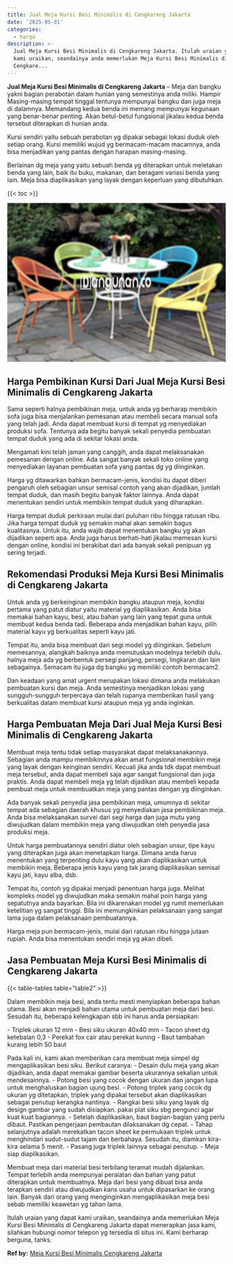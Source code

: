```yaml
---
title: Jual Meja Kursi Besi Minimalis di Cengkareng Jakarta
date: '2025-05-01'
categories:
  - harga
description: >-
  Jual Meja Kursi Besi Minimalis di Cengkareng Jakarta. Itulah uraian yang dapat
  kami uraikan, seandainya anda memerlukan Meja Kursi Besi Minimalis di
  Cengkare...
---
```


**Jual Meja Kursi Besi Minimalis di Cengkareng Jakarta** – Meja dan bangku yakni bagian perabotan dalam hunian yang semestinya anda miliki. Hampir Masing-masing tempat tinggal tentunya mempunyai bangku dan juga meja di dalamnya. Memandang kedua benda ini memang mempunyai kegunaan yang benar-benar penting. Akan betul-betul fungsional jikalau kedua benda tersebut diterapkan di hunian anda.

Kursi sendiri yaitu sebuah perabotan yg dipakai sebagai lokasi duduk oleh setiap orang. Kursi memiliki wujud yg bermacam-macam macamnya, anda bisa menjadikan yang pantas dengan harapan masing-masing.

Berlainan dg meja yang yaitu sebuah benda yg diterapkan untuk meletakan benda yang lain, baik itu buku, makanan, dan beragam variasi benda yang lain. Meja bisa diaplikasikan yang layak dengan keperluan yang dibutuhkan.

{{< toc >}}

![Jual Meja Kursi Besi Minimalis di Cengkareng Jakarta](/images/jual-meja-besi-murah33.png)

## Harga Pembikinan Kursi Dari Jual Meja Kursi Besi Minimalis di Cengkareng Jakarta

Sama seperti halnya pembikinan meja, untuk anda yg berharap membikin sofa juga bisa menjalankan pemesanan atau membeli secara manual sofa yang telah jadi. Anda dapat membuat kursi di tempat yg menyediakan produksi sofa. Tentunya ada begitu banyak sekali penyedia pembuatan tempat duduk yang ada di sekitar lokasi anda.

Mengamati kini telah jaman yang canggih, anda dapat melaksanakan pemesanan dengan online. Ada sangat banyak sekali toko online yang menyediakan layanan pembuatan sofa yang pantas dg yg diinginkan.

Harga yg ditawarkan bahkan bermacam-jenis, kondisi itu dapat diberi pengaruh oleh sebagian unsur semisal contoh yang akan dijadikan, jumlah tempat duduk, dan masih begitu banyak faktor lainnya. Anda dapat menentukan sendiri untuk membikin tempat duduk yang diharapkan.

Harga tempat duduk perkiraan mulai dari puluhan ribu hingga ratusan ribu. Jika harga tempat duduk yg semakin mahal akan semakin bagus kualitasnya. Untuk itu, anda wajib dapat menentukan bangku yg akan dijadikan seperti apa. Anda juga harus berhati-hati jikalau memesan kursi dengan online, kondisi ini berakibat dari ada banyak sekali penipuan yg sering terjadi.

## Rekomendasi Produksi Meja Kursi Besi Minimalis di Cengkareng Jakarta

Untuk anda yg berkeinginan membikin bangku ataupun meja, kondisi pertama yang patut diatur yaitu material yg diaplikasikan. Anda bisa memakai bahan kayu, besi, atau bahan yang lain yang tepat guna untuk membuat kedua benda tadi. Beberapa anda menjadikan bahan kayu, pilih material kayu yg berkualitas seperti kayu jati.

Tempat itu, anda bisa membuat dari segi model yg diinginkan. Sebelum memesannya, alangkah baiknya anda memutuskan modelnya terlebih dulu. halnya meja ada yg berbentuk persegi panjang, persegi, lingkaran dan lain sebagainya. Semacam itu juga dg bangku yg memiliki contoh bermacam2.

Dan keadaan yang amat urgent merupakan lokasi dimana anda melakukan pembuatan kursi dan meja. Anda semestinya menjadikan lokasi yang sungguh-sungguh terpercaya dan telah rupanya memberikan hasil yang berkualitas dalam membuat kursi ataupun meja yg anda inginkan.

## Harga Pembuatan Meja Dari Jual Meja Kursi Besi Minimalis di Cengkareng Jakarta

Membuat meja tentu tidak setiap masyarakat dapat melaksanakannya. Sebagian anda mampu membikinnya akan amat fungsional membikin meja yang layak dengan keinginan sendiri. Kecuali jika anda tdk dapat membuat meja tersebut, anda dapat membeli saja agar sangat fungsional dan juga praktis. Anda dapat membeli meja yg telah dijadikan atau membeli kepada pembuat meja untuk membuatkan meja yang pantas dengan yg diinginkan.

Ada banyak sekali penyedia jasa pembikinan meja, umumnya di sekitar tempat ada sebagian daerah khusus yg menyediakan jasa pembikinan meja. Anda bisa melaksanakan survei dari segi harga dan juga mutu yang diwujudkan dalam membikin meja yang diwujudkan oleh penyedia jasa produksi meja.

Untuk harga pembuatannya sendiri diatur oleh sebagian unsur, tipe kayu yang diterapkan juga akan menetapkan harga. Dimana anda harus menentukan yang terpenting dulu kayu yang akan diaplikasikan untuk membikin meja, Beberapa jenis kayu yang tak jarang diaplikasikan semisal kayu jati, kayu alba, dsb.

Tempat itu, contoh yg dipakai menjadi penentuan harga juga. Melihat kompleks model yg diwujudkan maka semakin mahal poin harga yang sepatutnya anda bayarkan. Bila ini dikarenakan model yg rumit memerlukan ketelitian yg sangat tinggi. Bila ini memungkinkan pelaksanaan yang sangat lama juga dalam pelaksanaan pembuatannya.

Harga meja pun bermacam-jenis, mulai dari ratusan ribu hingga jutaan rupiah. Anda bisa menentukan sendiri meja yg akan dibeli.

## Jasa Pembuatan Meja Kursi Besi Minimalis di Cengkareng Jakarta

{{< table-tables table="table2" >}}

Dalam membikin meja besi, anda tentu mesti menyiapkan beberapa bahan utama. Besi akan menjadi bahan utama untuk pembuatan meja dari besi. Sesudah itu, beberapa kelengkapan sbb ini harus anda persiapkan:

\- Triplek ukuran 12 mm - Besi siku ukuran 40x40 mm - Tacon sheet dg ketebalan 0,3 - Perekat fox cair atau perekat kuning - Baut tambahan kurang lebih 50 baut

Pada kali ini, kami akan memberikan cara membuat meja simpel dg mengaplikasikan besi siku. Berikut caranya: - Desain dulu meja yang akan dijadikan, anda dapat memakai gambar beserta ukurannya sekalian untuk mendesainnya. - Potong besi yang cocok dengan ukuran dan jangan lupa untuk menghaluskan bagian ujung besi. - Potong triplek yang cocok dg ukuran yg ditetapkan, triplek yang dipakai tersebut akan diaplikasikan sebagai penutup kerangka nantinya. - Rangkai besi siku yang layak dg design gambar yang sudah disiapkan. pakai plat siku sbg pengunci agar kuat kuat bagiannya. - Setelah diaplikasikan, baut bagian-bagian yang perlu dibaut. Pastikan pengerjaan pembautan dilaksanakan dg cepat. - Tahap selanjutnya adalah merekatkan tacon sheet ke permukaan triplek untuk menghindari sudut-sudut tajam dan berbahaya. Sesudah itu, diamkan kira-kira selama 5 menit. - Pasang juga triplek lainnya sebagai penutup. - Meja siap diaplikasikan.

Membuat meja dari material besi terbilang teramat mudah dijalankan. Tempat terlebih anda mempunyai peralatan dan bahan yang patut diterapkan untuk membuatnya. Meja dari besi yang dibuat bisa anda terapkan sendiri atau diwujudkan kans usaha untuk dipasarkan ke orang lain. Banyak dari orang yang menginginkan mengaplikasikan meja besi sebab memiliki keawetan yg tahan lama.

Itulah uraian yang dapat kami uraikan, seandainya anda memerlukan Meja Kursi Besi Minimalis di Cengkareng Jakarta dapat menerapkan jasa kami, silahkan hubungi nomor telepon yg tersedia di situs ini. Kami berharap berguna, tanks.

**Ref by:** [Meja Kursi Besi Minimalis Cengkareng Jakarta](https://id.wikipedia.org/wiki/Meja)
